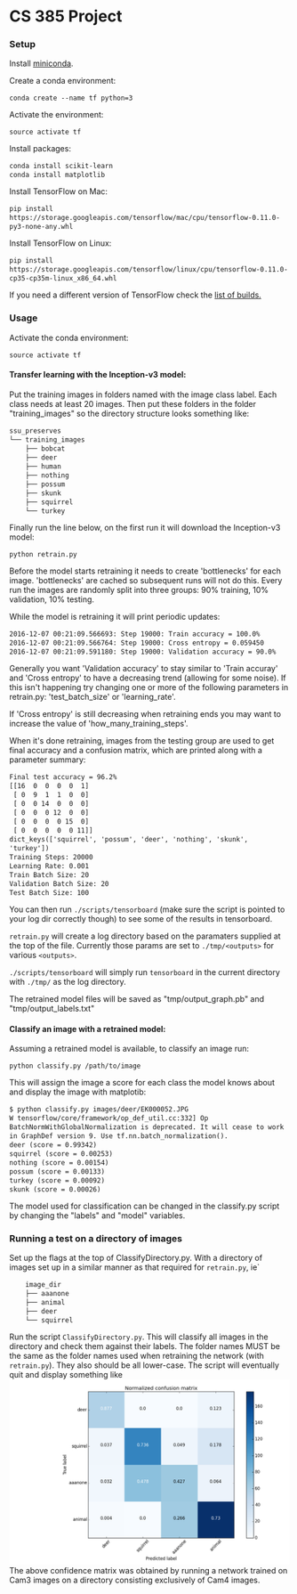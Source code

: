 # CS 385 Project 

### Setup

Install [miniconda](http://conda.pydata.org/miniconda.html).

Create a conda environment:

    conda create --name tf python=3

Activate the environment:

    source activate tf

Install packages:

    conda install scikit-learn
    conda install matplotlib

Install TensorFlow on Mac:
 
    pip install https://storage.googleapis.com/tensorflow/mac/cpu/tensorflow-0.11.0-py3-none-any.whl

Install TensorFlow on Linux:

    pip install https://storage.googleapis.com/tensorflow/linux/cpu/tensorflow-0.11.0-cp35-cp35m-linux_x86_64.whl

If you need a different version of TensorFlow check the [list of builds.](https://www.tensorflow.org/versions/master/get_started/os_setup.html)

### Usage

Activate the conda environment:

    source activate tf


#### Transfer learning with the Inception-v3 model:

Put the training images in folders named with the image class label. 
Each class needs at least 20 images.
Then put these folders in the folder "training_images" so the directory structure looks something like:

    ssu_preserves    
    └── training_images
        ├── bobcat
        ├── deer
        ├── human
        ├── nothing
        ├── possum
        ├── skunk
        ├── squirrel
        └── turkey

Finally run the line below, on the first run it will download the Inception-v3 model:

    python retrain.py

Before the model starts retraining it needs to create 'bottlenecks' for each image. 
'bottlenecks' are cached so subsequent runs will not do this. 
Every run the images are randomly split into three groups: 90% training, 10% validation, 10% testing.

While the model is retraining it will print periodic updates: 

    2016-12-07 00:21:09.566693: Step 19000: Train accuracy = 100.0%
    2016-12-07 00:21:09.566764: Step 19000: Cross entropy = 0.059450
    2016-12-07 00:21:09.591180: Step 19000: Validation accuracy = 90.0%

Generally you want 'Validation accuracy' to stay similar to 'Train accuray' and 'Cross entropy' to have a decreasing trend (allowing for some noise). 
If this isn't happening try changing one or more of the following parameters in retrain.py: 'test_batch_size' or 'learning_rate'. 

If 'Cross entropy' is still decreasing when retraining ends you may want to increase the value of 'how_many_training_steps'.

When it's done retraining, images from the testing group are used to get final accuracy and a confusion matrix, which are printed along with a parameter summary:

    Final test accuracy = 96.2%
    [[16  0  0  0  0  1]
     [ 0  9  1  1  0  0]
     [ 0  0 14  0  0  0]
     [ 0  0  0 12  0  0]
     [ 0  0  0  0 15  0]
     [ 0  0  0  0  0 11]]
    dict_keys(['squirrel', 'possum', 'deer', 'nothing', 'skunk', 'turkey'])
    Training Steps: 20000
    Learning Rate: 0.001
    Train Batch Size: 20
    Validation Batch Size: 20
    Test Batch Size: 100

You can then run `./scripts/tensorboard` (make sure the script is pointed to your log dir correctly though) to see some of the results in tensorboard.

`retrain.py` will create a log directory based on the paramaters supplied at the top of the file. Currently those params are set to `./tmp/<outputs>` for various `<outputs>`.

`./scripts/tensorboard` will simply run `tensorboard` in the current directory with `./tmp/` as the log directory.

The retrained model files will be saved as "tmp/output_graph.pb" and "tmp/output_labels.txt"


#### Classify an image with a retrained model: 

Assuming a retrained model is available, to classify an image run:

    python classify.py /path/to/image

This will assign the image a score for each class the model knows about and display the image with matplotib:

    $ python classify.py images/deer/EK000052.JPG
    W tensorflow/core/framework/op_def_util.cc:332] Op BatchNormWithGlobalNormalization is deprecated. It will cease to work in GraphDef version 9. Use tf.nn.batch_normalization().
    deer (score = 0.99342)
    squirrel (score = 0.00253)
    nothing (score = 0.00154)
    possum (score = 0.00133)
    turkey (score = 0.00092)
    skunk (score = 0.00026)

The model used for classification can be changed in the classify.py script by changing the "labels" and "model" variables. 

### Running a test on a directory of images
Set up the flags at the top of ClassifyDirectory.py.
With a directory of images set up in a similar manner as that required for `retrain.py`, ie`
```
    image_dir
    ├── aaanone
    ├── animal
    ├── deer
    └── squirrel
```
Run the script `ClassifyDirectory.py`.
This will classify all images in the directory and check them against their labels. The folder names MUST be the same as the folder names used when retraining the network (with `retrain.py`). They also should be all lower-case.
The script will eventually quit and display something like
![conf_mat](example_confmat.png)
The above confidence matrix was obtained by running a network trained on Cam3 images on a directory consisting exclusively of Cam4 images.
